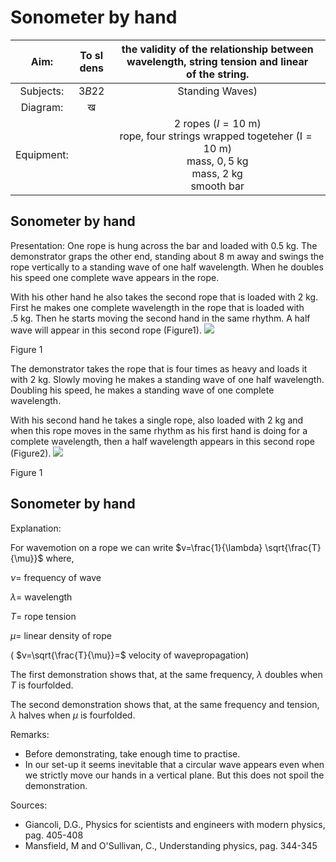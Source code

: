 # Sonometer by hand 

| Aim: | To sl <br> dens | the validity of the relationship between wavelength, string tension and linear <br> of the string. |
| :---: | :---: | :---: |
| Subjects: | $3 B 22$ | Standing Waves) |
| Diagram: | ख |  |
| Equipment: |  | 2 ropes $(I=10 \mathrm{~m})$ <br> rope, four strings wrapped togeteher $(\mathrm{I}=10 \mathrm{~m})$ <br> mass, $0,5 \mathrm{~kg}$ <br> mass, $2 \mathrm{~kg}$ <br> smooth bar |

## Sonometer by hand

Presentation: One rope is hung across the bar and loaded with $0.5 \mathrm{~kg}$. The demonstrator graps the other end, standing about $8 \mathrm{~m}$ away and swings the rope vertically to a standing wave of one half wavelength. When he doubles his speed one complete wave appears in the rope.

With his other hand he also takes the second rope that is loaded with $2 \mathrm{~kg}$. First he makes one complete wavelength in the rope that is loaded with $.5 \mathrm{~kg}$. Then he starts moving the second hand in the same rhythm. A half wave will appear in this second rope (Figure1).
![](https://cdn.mathpix.com/cropped/2024_06_24_f3cb186a75296d64a96cg-2.jpg?height=530&width=606&top_left_y=668&top_left_x=846)

Figure 1

The demonstrator takes the rope that is four times as heavy and loads it with $2 \mathrm{~kg}$. Slowly moving he makes a standing wave of one half wavelength. Doubling his speed, he makes a standing wave of one complete wavelength.

With his second hand he takes a single rope, also loaded with $2 \mathrm{~kg}$ and when this rope moves in the same rhythm as his first hand is doing for a complete wavelength, then a half wavelength appears in this second rope (Figure2).
![](https://cdn.mathpix.com/cropped/2024_06_24_f3cb186a75296d64a96cg-2.jpg?height=628&width=564&top_left_y=1558&top_left_x=889)

Figure 1

## Sonometer by hand

Explanation:

For wavemotion on a rope we can write $v=\frac{1}{\lambda} \sqrt{\frac{T}{\mu}}$ where,

$\nu=$ frequency of wave

$\lambda=$ wavelength

$T=$ rope tension

$\mu=$ linear density of rope

( $v=\sqrt{\frac{T}{\mu}}=$ velocity of wavepropagation)

The first demonstration shows that, at the same frequency, $\lambda$ doubles when $T$ is fourfolded.

The second demonstration shows that, at the same frequency and tension, $\lambda$ halves when $\mu$ is fourfolded.

Remarks:

- Before demonstrating, take enough time to practise.
- In our set-up it seems inevitable that a circular wave appears even when we strictly move our hands in a vertical plane. But this does not spoil the demonstration.

Sources:

- Giancoli, D.G., Physics for scientists and engineers with modern physics, pag. 405-408
- Mansfield, M and O'Sullivan, C., Understanding physics, pag. 344-345

